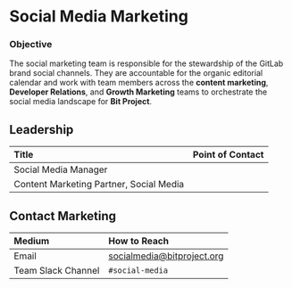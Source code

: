 # Social Media Marketing

### Objective

The social marketing team is responsible for the stewardship of the GitLab brand social channels. They are accountable for the organic editorial calendar and work with team members across the **content marketing**, **Developer Relations**, and **Growth Marketing** teams to orchestrate the social media landscape for **Bit Project**.

## **Leadership**

| Title | Point of Contact |
| :--- | :--- |
| Social Media Manager |  |
| Content Marketing Partner, Social Media |  |

## **Contact Marketing**

| **Medium** | How to Reach |
| :--- | :--- |
| Email | socialmedia@bitproject.org |
| Team Slack Channel | `#social-media` |

